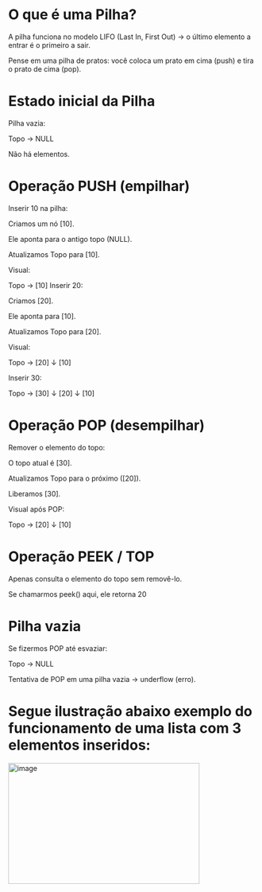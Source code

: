 # O que é uma Pilha?

A pilha funciona no modelo LIFO (Last In, First Out) → o último elemento a entrar é o primeiro a sair.

Pense em uma pilha de pratos: você coloca um prato em cima (push) e tira o prato de cima (pop).

# Estado inicial da Pilha

Pilha vazia:

Topo -> NULL

Não há elementos.

# Operação PUSH (empilhar)

Inserir 10 na pilha:

Criamos um nó [10].

Ele aponta para o antigo topo (NULL).

Atualizamos Topo para [10].

Visual:

Topo -> [10]
Inserir 20:

Criamos [20].

Ele aponta para [10].

Atualizamos Topo para [20].

Visual:

Topo -> [20]
          ↓
        [10]


Inserir 30:

Topo -> [30]
          ↓
        [20]
          ↓
        [10]

# Operação POP (desempilhar)

Remover o elemento do topo:

O topo atual é [30].

Atualizamos Topo para o próximo ([20]).

Liberamos [30].

Visual após POP:

Topo -> [20]
          ↓
        [10]

# Operação PEEK / TOP

Apenas consulta o elemento do topo sem removê-lo.

Se chamarmos peek() aqui, ele retorna 20

# Pilha vazia

Se fizermos POP até esvaziar:

Topo -> NULL

Tentativa de POP em uma pilha vazia → underflow (erro).

# Segue ilustração abaixo exemplo do funcionamento de uma lista com 3 elementos inseridos:

<img width="385" height="243" alt="image" src="https://github.com/user-attachments/assets/276f46ff-a921-44a1-b860-d40f98f1ba95" />
